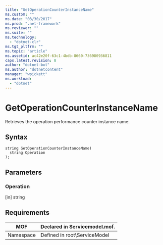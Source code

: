 ```yaml
---
title: "GetOperationCounterInstanceName"
ms.custom: ""
ms.date: "03/30/2017"
ms.prod: ".net-framework"
ms.reviewer: ""
ms.suite: ""
ms.technology: 
  - "dotnet-clr"
ms.tgt_pltfrm: ""
ms.topic: "article"
ms.assetid: ac42e20f-63c1-4bdb-8660-736980936811
caps.latest.revision: 8
author: "dotnet-bot"
ms.author: "dotnetcontent"
manager: "wpickett"
ms.workload: 
  - "dotnet"
---
```

# GetOperationCounterInstanceName
Retrieves the operation performance counter instance name.  
  
## Syntax  
  
```  
string GetOperationCounterInstanceName(  
  string Operation  
);  
```  
  
## Parameters  
  
### Operation  
 [in] string  
  
## Requirements  
  
|MOF|Declared in Servicemodel.mof.|  
|---------|-----------------------------------|  
|Namespace|Defined in root\ServiceModel|
